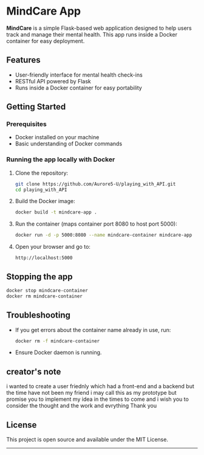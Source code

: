 # MindCare App

**MindCare** is a simple Flask-based web application designed to help users track and manage their mental health. This app runs inside a Docker container for easy deployment.

## Features

* User-friendly interface for mental health check-ins
* RESTful API powered by Flask
* Runs inside a Docker container for easy portability

## Getting Started

### Prerequisites

* Docker installed on your machine
* Basic understanding of Docker commands

### Running the app locally with Docker

1. Clone the repository:

   ```bash
   git clone https://github.com/Aurore5-U/playing_with_API.git
   cd playing_with_API
   ```

2. Build the Docker image:

   ```bash
   docker build -t mindcare-app .
   ```

3. Run the container (maps container port 8080 to host port 5000):

   ```bash
   docker run -d -p 5000:8080 --name mindcare-container mindcare-app
   ```

4. Open your browser and go to:

   ```
   http://localhost:5000
   ```

## Stopping the app

```bash
docker stop mindcare-container
docker rm mindcare-container
```

## Troubleshooting

* If you get errors about the container name already in use, run:

  ```bash
  docker rm -f mindcare-container
  ```
* Ensure Docker daemon is running.
## creator's note
i wanted to create a user friednly which had a front-end and a backend but the time have not been my friend i may call this as my prototype but promise you to implement my idea in the times to come and i wish you to consider the thought and the work and evrything 
Thank you
## License

This project is open source and available under the MIT License.

---

